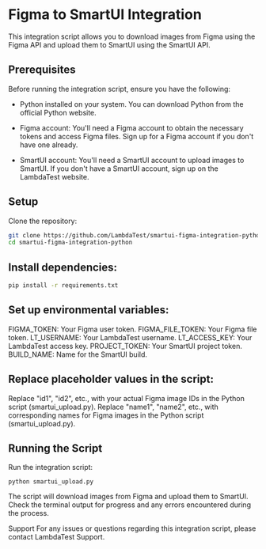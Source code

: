# Figma to SmartUI Integration
This integration script allows you to download images from Figma using the Figma API and upload them to SmartUI using the SmartUI API.

## Prerequisites
Before running the integration script, ensure you have the following:

- Python installed on your system. You can download Python from the official Python website.

- Figma account: You'll need a Figma account to obtain the necessary tokens and access Figma files. Sign up for a Figma account if you don't have one already.

- SmartUI account: You'll need a SmartUI account to upload images to SmartUI. If you don't have a SmartUI account, sign up on the LambdaTest website.

## Setup
Clone the repository:

```bash
git clone https://github.com/LambdaTest/smartui-figma-integration-python
cd smartui-figma-integration-python
```
## Install dependencies:

```bash
pip install -r requirements.txt
```

## Set up environmental variables:

FIGMA_TOKEN: Your Figma user token.
FIGMA_FILE_TOKEN: Your Figma file token.
LT_USERNAME: Your LambdaTest username.
LT_ACCESS_KEY: Your LambdaTest access key.
PROJECT_TOKEN: Your SmartUI project token.
BUILD_NAME: Name for the SmartUI build.

## Replace placeholder values in the script:

Replace "id1", "id2", etc., with your actual Figma image IDs in the Python script (smartui_upload.py).
Replace "name1", "name2", etc., with corresponding names for Figma images in the Python script (smartui_upload.py).

## Running the Script
Run the integration script:

```
python smartui_upload.py
```

The script will download images from Figma and upload them to SmartUI. Check the terminal output for progress and any errors encountered during the process.

Support
For any issues or questions regarding this integration script, please contact LambdaTest Support.
